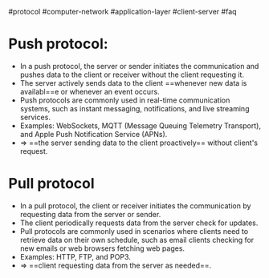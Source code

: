 #protocol  #computer-network #application-layer #client-server #faq 


# Push protocol:  
- In a push protocol, the server or sender initiates the communication and pushes data to the client or receiver without the client requesting it.  
- The server actively sends data to the client ==whenever new data is availabl==e or whenever an event occurs.  
- Push protocols are commonly used in real-time communication systems, such as instant messaging, notifications, and live streaming services.  
- Examples: WebSockets, MQTT (Message Queuing Telemetry Transport), and Apple Push Notification Service (APNs).
- $\Longrightarrow$ ==the server sending data to the client proactively== without client's request.

# Pull protocol
- In a pull protocol, the client or receiver initiates the communication by requesting data from the server or sender.  
- The client periodically requests data from the server check for updates.
- Pull protocols are commonly used in scenarios where clients need to retrieve data on their own schedule, such as email clients checking for new emails or web browsers fetching web pages.  
- Examples: HTTP, FTP, and POP3.
- $\Longrightarrow$ ==client requesting data from the server as needed==.
